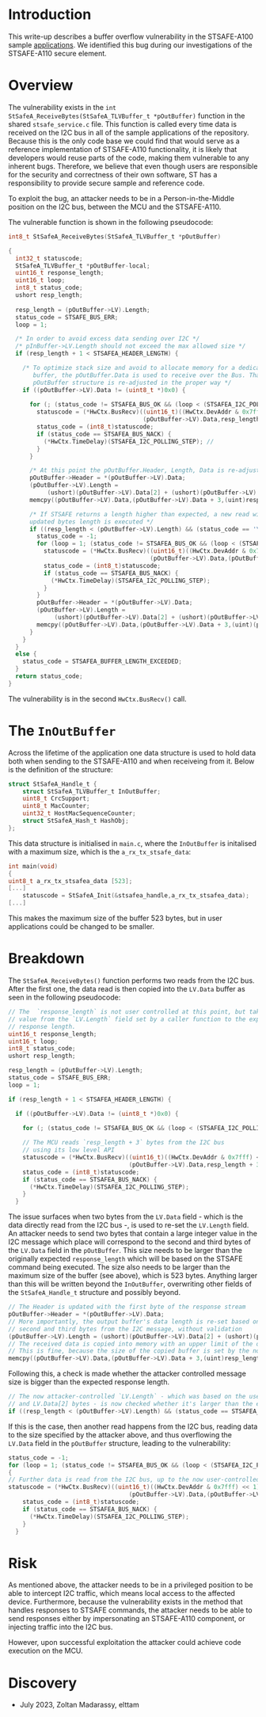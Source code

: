 # Introduction
This write-up describes a buffer overflow vulnerability in the STSAFE-A100 sample [applications](https://www.st.com/en/embedded-software/x-cube-safea1.html).
We identified this bug during our investigations of the STSAFE-A110 secure element.

# Overview
The vulnerability exists in the `int StSafeA_ReceiveBytes(StSafeA_TLVBuffer_t *pOutBuffer)` function in the shared `stsafe_service.c` file. 
This function is called every time data is received on the I2C bus in all of the sample applications of the repository.
Because this is the only code base we could find that would serve as a reference implementation of STSAFE-A110 functionality, it is likely that developers would reuse parts of the code, making them vulnerable to any inherent bugs.
Therefore, we believe that even though users are responsible for the security and correctness of their own software, ST has a responsibility to provide secure sample and reference code. 

To exploit the bug, an attacker needs to be in a Person-in-the-Middle position on the I2C bus, between the MCU and the STSAFE-A110. 

The vulnerable function is shown in the following pseudocode:
```C
int8_t StSafeA_ReceiveBytes(StSafeA_TLVBuffer_t *pOutBuffer)

{
  int32_t statuscode;
  StSafeA_TLVBuffer_t *pOutBuffer-local;
  uint16_t response_length;
  uint16_t loop;
  int8_t status_code;
  ushort resp_length;
  
  resp_length = (pOutBuffer->LV).Length;
  status_code = STSAFE_BUS_ERR; 
  loop = 1;

  /* In order to avoid excess data sending over I2C */
  /* pInBuffer->LV.Length should not exceed the max allowed size */
  if (resp_length + 1 < STSAFEA_HEADER_LENGTH) {

    /* To optimize stack size and avoid to allocate memory for a dedicated receive
       buffer, the pOutBuffer.Data is used to receive over the Bus. Than the
       pOutBuffer structure is re-adjusted in the proper way */     
    if ((pOutBuffer->LV).Data != (uint8_t *)0x0) {
    
      for (; (status_code != STSAFEA_BUS_OK && (loop < (STSAFEA_I2C_POLLING_MAX / STSAFEA_I2C_POLLING_STEP))); loop = loop + STSAFEA_I2C_POLLING_STEP) { // 
        statuscode = (*HwCtx.BusRecv)((uint16_t)((HwCtx.DevAddr & 0x7fff) << 1),
                                      (pOutBuffer->LV).Data,resp_length + 3);
        status_code = (int8_t)statuscode;
        if (status_code == STSAFEA_BUS_NACK) {
          (*HwCtx.TimeDelay)(STSAFEA_I2C_POLLING_STEP); // 
        }
      }

      /* At this point the pOutBuffer.Header, Length, Data is re-adjusted in the proper way*/
      pOutBuffer->Header = *(pOutBuffer->LV).Data;
      (pOutBuffer->LV).Length =
           (ushort)(pOutBuffer->LV).Data[2] + (ushort)(pOutBuffer->LV).Data[1] * 0x100;
      memcpy((pOutBuffer->LV).Data,(pOutBuffer->LV).Data + 3,(uint)resp_length);

      /* If STSAFE returns a length higher than expected, a new read with the
      updated bytes length is executed */
      if ((resp_length < (pOutBuffer->LV).Length) && (status_code == '\0')) {
        status_code = -1;
        for (loop = 1; (status_code != STSAFEA_BUS_OK && (loop < (STSAFEA_I2C_POLLING_MAX / STSAFEA_I2C_POLLING_STEP))); loop = loop + STSAFEA_I2C_POLLING_STEP) {
          statuscode = (*HwCtx.BusRecv)((uint16_t)((HwCtx.DevAddr & 0x7fff) << 1),
                                        (pOutBuffer->LV).Data,(pOutBuffer->LV).Length + 3);
          status_code = (int8_t)statuscode;
          if (status_code == STSAFEA_BUS_NACK) {
            (*HwCtx.TimeDelay)(STSAFEA_I2C_POLLING_STEP);
          }
        }
        pOutBuffer->Header = *(pOutBuffer->LV).Data;
        (pOutBuffer->LV).Length =
             (ushort)(pOutBuffer->LV).Data[2] + (ushort)(pOutBuffer->LV).Data[1] * 0x100;
        memcpy((pOutBuffer->LV).Data,(pOutBuffer->LV).Data + 3,(uint)(pOutBuffer->LV).Length);
      }
    }
  }
  else {
    status_code = STSAFEA_BUFFER_LENGTH_EXCEEDED;
  }
  return status_code;
}
```
The vulnerability is in the second `HwCtx.BusRecv()` call. 

# The `InOutBuffer` 
Across the lifetime of the application one data structure is used to hold data both when sending to the STSAFE-A110 and when receiveing from it. 
Below is the definition of the structure:
```C
struct StSafeA_Handle_t {
    struct StSafeA_TLVBuffer_t InOutBuffer;
    uint8_t CrcSupport;
    uint8_t MacCounter;
    uint32_t HostMacSequenceCounter;
    struct StSafeA_Hash_t HashObj;
};
```

This data structure is initialised in `main.c`, where the `InOutBuffer` is initalised with a maximum size, which is the `a_rx_tx_stsafe_data`: 
```C
int main(void)
{
uint8_t a_rx_tx_stsafea_data [523];
[...]
    statuscode = StSafeA_Init(&stsafea_handle,a_rx_tx_stsafea_data);
[...]
```
This makes the maximum size of the buffer 523 bytes, but in user applications could be changed to be smaller. 

# Breakdown
The `StSafeA_ReceiveBytes()` function performs two reads from the I2C bus. After the first one, the data read is then copied into the `LV.Data` buffer as seen in the following pseudocode:
```C
// The  `response_length` is not user controlled at this point, but takes its 
// value from the `LV.Length` field set by a caller function to the expected
// response length.
uint16_t response_length;
uint16_t loop;
int8_t status_code;
ushort resp_length;

resp_length = (pOutBuffer->LV).Length;
status_code = STSAFE_BUS_ERR; 
loop = 1;

if (resp_length + 1 < STSAFEA_HEADER_LENGTH) {

  if ((pOutBuffer->LV).Data != (uint8_t *)0x0) {
  
    for (; (status_code != STSAFEA_BUS_OK && (loop < (STSAFEA_I2C_POLLING_MAX / STSAFEA_I2C_POLLING_STEP))); loop = loop + STSAFEA_I2C_POLLING_STEP) {

    // The MCU reads `resp_length + 3` bytes from the I2C bus
    // using its low level API
    statuscode = (*HwCtx.BusRecv)((uint16_t)((HwCtx.DevAddr & 0x7fff) << 1),
                                  (pOutBuffer->LV).Data,resp_length + 3);
    status_code = (int8_t)statuscode;
    if (status_code == STSAFEA_BUS_NACK) {
      (*HwCtx.TimeDelay)(STSAFEA_I2C_POLLING_STEP);
    }
  }
```

The issue surfaces when two bytes from the `LV.Data` field - which is the data directly read from the I2C bus -, is used to re-set the `LV.Length` field.
An attacker needs to send two bytes that contain a large integer value in the I2C message which place will correspond to the second and third bytes
of the `LV.Data` field in the `pOutBuffer`.
This size needs to be larger than the originally expected `response_length` which will be based on the STSAFE command being executed.
The size also needs to be larger than the maximum size of the buffer (see above), which is 523 bytes. 
Anything larger than this will be written beyond the `InOutBuffer`, overwriting other fields of the `StSafeA_Handle_t` structure and possibly beyond.
```C
// The Header is updated with the first byte of the response stream
pOutBuffer->Header = *(pOutBuffer->LV).Data;
// More importantly, the output buffer's data length is re-set based on the
// second and third bytes from the I2C message, without validation
(pOutBuffer->LV).Length = (ushort)(pOutBuffer->LV).Data[2] + (ushort)(pOutBuffer->LV).Data[1] * 0x100;
// The received data is copied into memory with an upper limit of the original length of the data.
// This is fine, because the size of the copied buffer is set by the non-attacker controlled `response_length` variable
memcpy((pOutBuffer->LV).Data,(pOutBuffer->LV).Data + 3,(uint)resp_length);
```

Following this, a check is made whether the attacker controlled message size is bigger than the expected response length.
```C
// The now attacker-controlled `LV.Length` - which was based on the user-controlled `LV.Data[1]
// and LV.Data[2] bytes - is now checked whether it's larger than the expected response length
if ((resp_length < (pOutBuffer->LV).Length) && (status_code == STSAFEA_BUS_OK)) {
```

If this is the case, then another read happens from the I2C bus, reading data to the size specified by the attacker above, and thus overflowing the `LV.Data` field in the `pOutBuffer` structure, leading to the vulnerability:
```C
status_code = -1;
for (loop = 1; (status_code != STSAFEA_BUS_OK && (loop < (STSAFEA_I2C_POLLING_MAX / STSAFEA_I2C_POLLING_STEP))); loop = loop + STSAFEA_I2C_POLLING_STEP) {
{
// Further data is read from the I2C bus, up to the now user-controlled length
statuscode = (*HwCtx.BusRecv)((uint16_t)((HwCtx.DevAddr & 0x7fff) << 1),
                                  (pOutBuffer->LV).Data,(pOutBuffer->LV).Length + 3);
    status_code = (int8_t)statuscode;
    if (status_code == STSAFEA_BUS_NACK) {
      (*HwCtx.TimeDelay)(STSAFEA_I2C_POLLING_STEP);
    }
  }
```

# Risk
As mentioned above, the attacker needs to be in a privileged position to be able to intercept I2C traffic, which means local access to the affected device.
Furthermore, because the vulnerability exists in the method that handles responses to STSAFE commands, the attacker needs to be able to send responses either by impersonating an STSAFE-A110 component, or injecting traffic into the I2C bus.

However, upon successful exploitation the attacker could achieve code execution on the MCU.

# Discovery

* July 2023, Zoltan Madarassy, elttam


